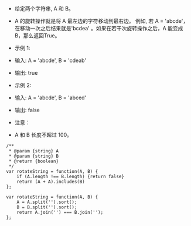 - 给定两个字符串, A 和 B。

- A 的旋转操作就是将 A 最左边的字符移动到最右边。 例如, 若 A = 'abcde'，在移动一次之后结果就是'bcdea' 。如果在若干次旋转操作之后，A 能变成B，那么返回True。

- 示例 1:
- 输入: A = 'abcde', B = 'cdeab'
- 输出: true

- 示例 2:
- 输入: A = 'abcde', B = 'abced'
- 输出: false
- 注意：

- A 和 B 长度不超过 100。

``` javascrit
/**
 * @param {string} A
 * @param {string} B
 * @return {boolean}
 */
var rotateString = function(A, B) {
    if (A.length !== B.length) {return false}
    return (A + A).includes(B)
};

var rotateString = function(A, B) {
    A = A.split('').sort();
    B = B.split('').sort();
    return A.join('') === B.join('');
};

```
